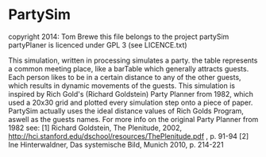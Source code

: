 PartySim
========
copyright 2014: Tom Brewe
this file belongs to the project partySim
partyPlaner is licenced under GPL 3 (see LICENCE.txt)

This simulation, written in processing simulates a party.
the table represents a common meeting place, like a barTable which generally attracts guests.
Each person likes to be in a certain distance to any of the other guests,
which results in dynamic movements of the guests.
This simulation is inspired by Rich Gold's (Richard Goldstein) Party Planner from 1982,
which used a 20x30 grid and plotted every simulation step onto a piece of paper.
PartySim actually uses the ideal distance values of Rich Golds Program, aswell as the guests names.
For more info on the original Party Planner from 1982 see:
[1] Richard Goldstein, The Plenitude, 2002, http://hci.stanford.edu/dschool/resources/ThePlenitude.pdf , p. 91-94
[2] Ine Hinterwaldner, Das systemische Bild, Munich 2010, p. 214-221
